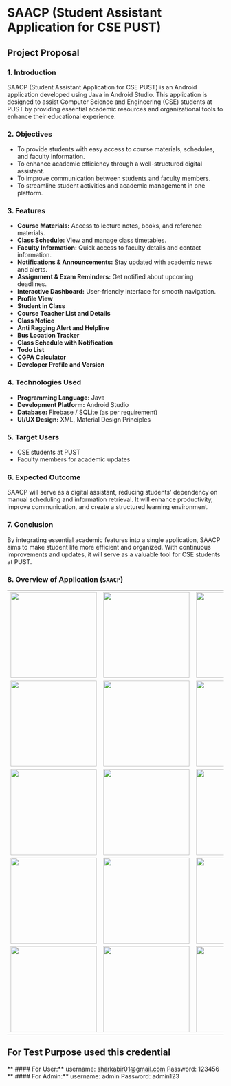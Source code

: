 # SAACP (Student Assistant Application for CSE PUST)

## Project Proposal

### 1. Introduction
SAACP (Student Assistant Application for CSE PUST) is an Android application developed using Java in Android Studio. This application is designed to assist Computer Science and Engineering (CSE) students at PUST by providing essential academic resources and organizational tools to enhance their educational experience.

### 2. Objectives
- To provide students with easy access to course materials, schedules, and faculty information.
- To enhance academic efficiency through a well-structured digital assistant.
- To improve communication between students and faculty members.
- To streamline student activities and academic management in one platform.

### 3. Features
- **Course Materials:** Access to lecture notes, books, and reference materials.
- **Class Schedule:** View and manage class timetables.
- **Faculty Information:** Quick access to faculty details and contact information.
- **Notifications & Announcements:** Stay updated with academic news and alerts.
- **Assignment & Exam Reminders:** Get notified about upcoming deadlines.
- **Interactive Dashboard:** User-friendly interface for smooth navigation.
- **Profile View**
- **Student in Class**
- **Course Teacher List and Details**
- **Class Notice**
- **Anti Ragging Alert and Helpline**
- **Bus Location Tracker**
- **Class Schedule with Notification**
- **Todo List**
- **CGPA Calculator**
- **Developer Profile and Version**

### 4. Technologies Used
- **Programming Language:** Java
- **Development Platform:** Android Studio
- **Database:** Firebase / SQLite (as per requirement)
- **UI/UX Design:** XML, Material Design Principles

### 5. Target Users
- CSE students at PUST
- Faculty members for academic updates

### 6. Expected Outcome
SAACP will serve as a digital assistant, reducing students' dependency on manual scheduling and information retrieval. It will enhance productivity, improve communication, and create a structured learning environment.

### 7. Conclusion
By integrating essential academic features into a single application, SAACP aims to make student life more efficient and organized. With continuous improvements and updates, it will serve as a valuable tool for CSE students at PUST.

### 8. Overview of Application (`SAACP`)

<div align="center">

<table>
  <tr>
    <td><img src="https://github.com/user-attachments/assets/f8f45e22-4b3a-4fae-baf2-b51884b6f6e2" width="200"/></td>
    <td><img src="https://github.com/user-attachments/assets/fdc93751-508f-4460-a62d-d9a992c36ede" width="200"/></td>
    <td><img src="https://github.com/user-attachments/assets/4cb6ea01-0ba7-4638-bb4c-490c753d5588" width="200"/></td>
    <td><img src="https://github.com/user-attachments/assets/bcea439d-3df1-4ac6-87d4-3bd727532e58" width="200"/></td>
  </tr>
  <tr>
    <td><img src="https://github.com/user-attachments/assets/cd4b3a0c-7099-4894-a4f6-316b3dd6f63e" width="200"/></td>
    <td><img src="https://github.com/user-attachments/assets/04d15d72-9d4e-4002-8ef6-fedc86ca438d" width="200"/></td>
    <td><img src="https://github.com/user-attachments/assets/e944b23d-f573-4096-88c8-a3afe3b6f7cb" width="200"/></td>
    <td><img src="https://github.com/user-attachments/assets/540f4a12-dd4e-490e-b4fb-83fe7402a89b" width="200"/></td>
  </tr>
  <tr>
    <td><img src="https://github.com/user-attachments/assets/344d4dd5-6cc8-428b-b2e2-66e96636a405" width="200"/></td>
    <td><img src="https://github.com/user-attachments/assets/1e71bf9e-8dd0-45cd-92b0-201e4d542bfd" width="200"/></td>
    <td><img src="https://github.com/user-attachments/assets/cfc1814b-89ff-4c13-bbc3-01598b85e858" width="200"/></td>
    <td><img src="https://github.com/user-attachments/assets/f148a585-73ed-4452-9919-6298ffa61498" width="200"/></td>
  </tr>
  <tr>
    <td><img src="https://github.com/user-attachments/assets/985549f0-6884-4c19-8ec6-f6b215736016" width="200"/></td>
    <td><img src="https://github.com/user-attachments/assets/830ea947-5106-4169-a410-cdc081c03258" width="200"/></td>
    <td><img src="https://github.com/user-attachments/assets/353ab4d3-7f79-49ff-8f39-26980f386667" width="200"/></td>
    <td><img src="https://github.com/user-attachments/assets/4836bf7b-d280-456c-81a1-cccf8a8b54cc" width="200"/></td>
  </tr>
  <tr>
    <td><img src="https://github.com/user-attachments/assets/c1197517-90ba-4805-90ba-ac1ba9b2be2e" width="200"/></td>
    <td><img src="https://github.com/user-attachments/assets/0a1c062e-744e-4713-9efe-b6b75670778d" width="200"/></td>
    <td><img src="https://github.com/user-attachments/assets/4e36700a-58ff-4816-ab87-1319aa413632" width="200"/></td>
    <td><img src="https://github.com/user-attachments/assets/b9ce0af7-74c3-4f0d-a76f-27e9b8b7dd59" width="200"/></td>
  </tr>
</table>

</div>

## For Test Purpose used this credential
** #### For User:**
username: sharkabir01@gmail.com
Password: 123456
** #### For Admin:**
username: admin
Password: admin123
